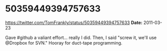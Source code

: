 # 50359449394757633
https://twitter.com/TomFrankly/status/50359449394757633
**Date:** 2011-03-23

Gave #github a valiant effort... really I did. Then, I said "screw it, we'll use @Dropbox for SVN." Hooray for duct-tape programming.
